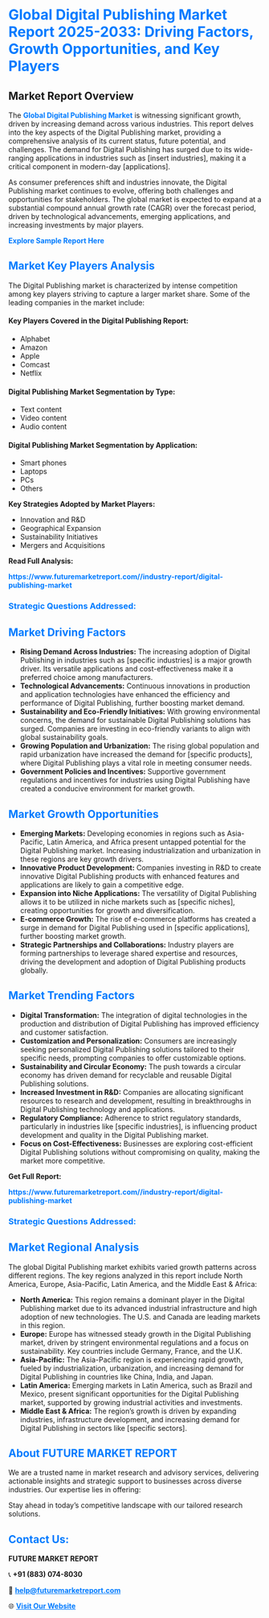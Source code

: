 <h1 style="color: #007BFF;">Global Digital Publishing Market Report 2025-2033: Driving Factors, Growth Opportunities, and Key Players</h1>

<section id="overview">
<h2>Market Report Overview</h2>
<p>The <a href="https://www.futuremarketreport.com//industry-report/digital-publishing-market" style="color: #007BFF; text-decoration: none;"><strong>Global Digital Publishing Market</strong></a> is witnessing significant growth, driven by increasing demand across various industries. This report delves into the key aspects of the Digital Publishing market, providing a comprehensive analysis of its current status, future potential, and challenges. The demand for Digital Publishing has surged due to its wide-ranging applications in industries such as [insert industries], making it a critical component in modern-day [applications].</p>
<p>As consumer preferences shift and industries innovate, the Digital Publishing market continues to evolve, offering both challenges and opportunities for stakeholders. The global market is expected to expand at a substantial compound annual growth rate (CAGR) over the forecast period, driven by technological advancements, emerging applications, and increasing investments by major players.</p>
</section>

<section id="overview">
<p><a href="https://www.futuremarketreport.com//request-sample/reportId=56766" style="color: #007BFF; text-decoration: none;"><strong>Explore Sample Report Here</strong></a></p>
</section>

<section id="key-players">
<h2 style="color: #007BFF;">Market Key Players Analysis</h2>
<p>The Digital Publishing market is characterized by intense competition among key players striving to capture a larger market share. Some of the leading companies in the market include:</p>
<h4>Key Players Covered in the Digital Publishing Report:</h4>
<ul><li>Alphabet</li><li>Amazon</li><li>Apple</li><li>Comcast</li><li>Netflix</li></ul>
<h4>Digital Publishing Market Segmentation by Type:</h4>
<ul><li>Text content</li><li>Video content</li><li>Audio content</li></ul>

<h4>Digital Publishing Market Segmentation by Application:</h4>
<ul><li>Smart phones</li><li>Laptops</li><li>PCs</li><li>Others</li></ul>
<p><strong>Key Strategies Adopted by Market Players:</strong></p>
<ul>
<li>Innovation and R&D</li>
<li>Geographical Expansion</li>
<li>Sustainability Initiatives</li>
<li>Mergers and Acquisitions</li>
</ul>
</section>

<section>
<p><strong>Read Full Analysis: </strong></p><a href="https://www.futuremarketreport.com//industry-report/digital-publishing-market" style="color: #007BFF; text-decoration: none;"><strong>https://www.futuremarketreport.com//industry-report/digital-publishing-market</strong></a>
<h3 style="color: #007BFF;">Strategic Questions Addressed:</h3>
</section>

<section id="driving-factors">
<h2 style="color: #007BFF;">Market Driving Factors</h2>
<ul>
<li><strong>Rising Demand Across Industries:</strong> The increasing adoption of Digital Publishing in industries such as [specific industries] is a major growth driver. Its versatile applications and cost-effectiveness make it a preferred choice among manufacturers.</li>
<li><strong>Technological Advancements:</strong> Continuous innovations in production and application technologies have enhanced the efficiency and performance of Digital Publishing, further boosting market demand.</li>
<li><strong>Sustainability and Eco-Friendly Initiatives:</strong> With growing environmental concerns, the demand for sustainable Digital Publishing solutions has surged. Companies are investing in eco-friendly variants to align with global sustainability goals.</li>
<li><strong>Growing Population and Urbanization:</strong> The rising global population and rapid urbanization have increased the demand for [specific products], where Digital Publishing plays a vital role in meeting consumer needs.</li>
<li><strong>Government Policies and Incentives:</strong> Supportive government regulations and incentives for industries using Digital Publishing have created a conducive environment for market growth.</li>
</ul>
</section>

<section id="growth-opportunities">
<h2 style="color: #007BFF;">Market Growth Opportunities</h2>
<ul>
<li><strong>Emerging Markets:</strong> Developing economies in regions such as Asia-Pacific, Latin America, and Africa present untapped potential for the Digital Publishing market. Increasing industrialization and urbanization in these regions are key growth drivers.</li>
<li><strong>Innovative Product Development:</strong> Companies investing in R&D to create innovative Digital Publishing products with enhanced features and applications are likely to gain a competitive edge.</li>
<li><strong>Expansion into Niche Applications:</strong> The versatility of Digital Publishing allows it to be utilized in niche markets such as [specific niches], creating opportunities for growth and diversification.</li>
<li><strong>E-commerce Growth:</strong> The rise of e-commerce platforms has created a surge in demand for Digital Publishing used in [specific applications], further boosting market growth.</li>
<li><strong>Strategic Partnerships and Collaborations:</strong> Industry players are forming partnerships to leverage shared expertise and resources, driving the development and adoption of Digital Publishing products globally.</li>
</ul>
</section>

<section id="trending-factors">
<h2 style="color: #007BFF;">Market Trending Factors</h2>
<ul>
<li><strong>Digital Transformation:</strong> The integration of digital technologies in the production and distribution of Digital Publishing has improved efficiency and customer satisfaction.</li>
<li><strong>Customization and Personalization:</strong> Consumers are increasingly seeking personalized Digital Publishing solutions tailored to their specific needs, prompting companies to offer customizable options.</li>
<li><strong>Sustainability and Circular Economy:</strong> The push towards a circular economy has driven demand for recyclable and reusable Digital Publishing solutions.</li>
<li><strong>Increased Investment in R&D:</strong> Companies are allocating significant resources to research and development, resulting in breakthroughs in Digital Publishing technology and applications.</li>
<li><strong>Regulatory Compliance:</strong> Adherence to strict regulatory standards, particularly in industries like [specific industries], is influencing product development and quality in the Digital Publishing market.</li>
<li><strong>Focus on Cost-Effectiveness:</strong> Businesses are exploring cost-efficient Digital Publishing solutions without compromising on quality, making the market more competitive.</li>
</ul>
</section>

<section>
<p><strong>Get Full Report: </strong></p><a href="https://www.futuremarketreport.com//industry-report/digital-publishing-market" style="color: #007BFF; text-decoration: none;"><strong>https://www.futuremarketreport.com//industry-report/digital-publishing-market</strong></a>
<h3 style="color: #007BFF;">Strategic Questions Addressed:</h3>
</section>


<section id="regional-analysis">
<h2 style="color: #007BFF;">Market Regional Analysis</h2>
<p>The global Digital Publishing market exhibits varied growth patterns across different regions. The key regions analyzed in this report include North America, Europe, Asia-Pacific, Latin America, and the Middle East & Africa:</p>
<ul>
<li><strong>North America:</strong> This region remains a dominant player in the Digital Publishing market due to its advanced industrial infrastructure and high adoption of new technologies. The U.S. and Canada are leading markets in this region.</li>
<li><strong>Europe:</strong> Europe has witnessed steady growth in the Digital Publishing market, driven by stringent environmental regulations and a focus on sustainability. Key countries include Germany, France, and the U.K.</li>
<li><strong>Asia-Pacific:</strong> The Asia-Pacific region is experiencing rapid growth, fueled by industrialization, urbanization, and increasing demand for Digital Publishing in countries like China, India, and Japan.</li>
<li><strong>Latin America:</strong> Emerging markets in Latin America, such as Brazil and Mexico, present significant opportunities for the Digital Publishing market, supported by growing industrial activities and investments.</li>
<li><strong>Middle East & Africa:</strong> The region’s growth is driven by expanding industries, infrastructure development, and increasing demand for Digital Publishing in sectors like [specific sectors].</li>
</ul>
</section>

<footer>
<h2 style="color: #007BFF;">About FUTURE MARKET REPORT</h2>
<p>We are a trusted name in market research and advisory services, delivering actionable insights and strategic support to businesses across diverse industries. Our expertise lies in offering:</p>

<p>Stay ahead in today’s competitive landscape with our tailored research solutions.</p>

<h2 style="color: #007BFF;">Contact Us:</h2>
<p><strong>FUTURE MARKET REPORT</strong></p>
<p>📞 <strong>+91 (883) 074-8030</strong></p>
<p>📧 <strong><a href="mailto:help@futuremarketreport.com" style="color: #007BFF;">help@futuremarketreport.com</a></strong></p>
<p>🌐 <strong><a href="https://www.futuremarketreport.com/" style="color: #007BFF;">Visit Our Website</a></strong></p>
</footer>